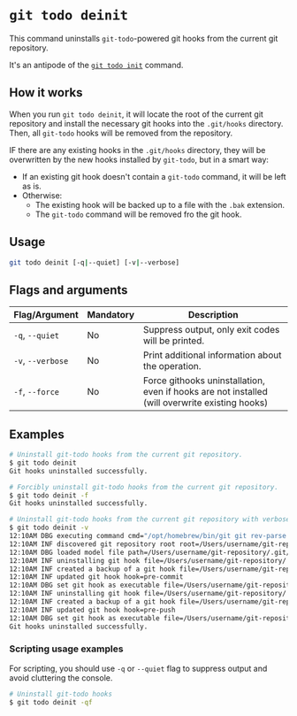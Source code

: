 # `git todo deinit`

This command uninstalls `git-todo`-powered git hooks from the current git repository.

It's an antipode of the [`git todo init`](./init.md) command.

## How it works

When you run `git todo deinit`, it will locate the root of the current git repository
and install the necessary git hooks into the `.git/hooks` directory.
Then, all `git-todo` hooks will be removed from the repository.

IF there are any existing hooks in the `.git/hooks` directory, they will be overwritten by the new hooks installed by `git-todo`,
but in a smart way:

- If an existing git hook doesn't contain a `git-todo` command, it will be left as is.
- Otherwise:
  - The existing hook will be backed up to a file with the `.bak` extension.
  - The `git-todo` command will be removed fro the git hook.

## Usage

```bash
git todo deinit [-q|--quiet] [-v|--verbose]
```

## Flags and arguments

| Flag/Argument     | Mandatory | Description                                                                                    |
| ----------------- | --------- | ---------------------------------------------------------------------------------------------- |
| `-q`, `--quiet`   | No        | Suppress output, only exit codes will be printed.                                              |
| `-v`, `--verbose` | No        | Print additional information about the operation.                                              |
| `-f`, `--force`   | No        | Force githooks uninstallation, even if hooks are not installed (will overwrite existing hooks) |

## Examples

```bash
# Uninstall git-todo hooks from the current git repository.
$ git todo deinit
Git hooks uninstalled successfully.

# Forcibly uninstall git-todo hooks from the current git repository.
$ git todo deinit -f
Git hooks uninstalled successfully.

# Uninstall git-todo hooks from the current git repository with verbose output.
$ git todo deinit -v
12:10AM DBG executing command cmd="/opt/homebrew/bin/git git rev-parse --show-toplevel"
12:10AM INF discovered git repository root root=/Users/username/git-repository
12:10AM DBG loaded model file path=/Users/username/git-repository/.git/TODO
12:10AM INF uninstalling git hook file=/Users/username/git-repository/.git/hooks/pre-commit hook=pre-commit
12:10AM INF created a backup of a git hook file=/Users/username/git-repository/.git/hooks/pre-commit.bak hook=pre-commit
12:10AM INF updated git hook hook=pre-commit
12:10AM DBG set git hook as executable file=/Users/username/git-repository/.git/hooks/pre-commit hook=pre-commit perm=493
12:10AM INF uninstalling git hook file=/Users/username/git-repository/.git/hooks/pre-push hook=pre-push
12:10AM INF created a backup of a git hook file=/Users/username/git-repository/.git/hooks/pre-push.bak hook=pre-push
12:10AM INF updated git hook hook=pre-push
12:10AM DBG set git hook as executable file=/Users/username/git-repository/.git/hooks/pre-push hook=pre-push perm=493
Git hooks uninstalled successfully.
```

### Scripting usage examples

For scripting, you should use `-q` or `--quiet` flag to suppress output and avoid cluttering the console.

```bash
# Uninstall git-todo hooks
$ git todo deinit -qf
```
